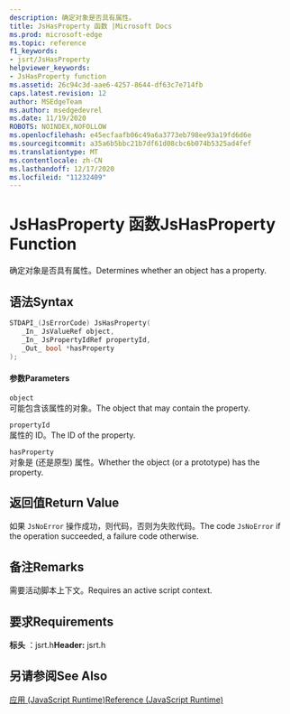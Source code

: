 ```yaml
---
description: 确定对象是否具有属性。
title: JsHasProperty 函数 |Microsoft Docs
ms.prod: microsoft-edge
ms.topic: reference
f1_keywords:
- jsrt/JsHasProperty
helpviewer_keywords:
- JsHasProperty function
ms.assetid: 26c94c3d-aae6-4257-8644-df63c7e714fb
caps.latest.revision: 12
author: MSEdgeTeam
ms.author: msedgedevrel
ms.date: 11/19/2020
ROBOTS: NOINDEX,NOFOLLOW
ms.openlocfilehash: e45ecfaafb06c49a6a3773eb798ee93a19fd6d6e
ms.sourcegitcommit: a35a6b5bbc21b7df61d08cbc6b074b5325ad4fef
ms.translationtype: MT
ms.contentlocale: zh-CN
ms.lasthandoff: 12/17/2020
ms.locfileid: "11232409"
---
```

# <span data-ttu-id="314c3-103">JsHasProperty 函数</span><span class="sxs-lookup"><span data-stu-id="314c3-103">JsHasProperty Function</span></span>

<span data-ttu-id="314c3-104">确定对象是否具有属性。</span><span class="sxs-lookup"><span data-stu-id="314c3-104">Determines whether an object has a property.</span></span>  
  
## <span data-ttu-id="314c3-105">语法</span><span class="sxs-lookup"><span data-stu-id="314c3-105">Syntax</span></span>  
  
```cpp  
STDAPI_(JsErrorCode) JsHasProperty(  
   _In_ JsValueRef object,  
   _In_ JsPropertyIdRef propertyId,  
   _Out_ bool *hasProperty  
);  
```  
  
#### <span data-ttu-id="314c3-106">参数</span><span class="sxs-lookup"><span data-stu-id="314c3-106">Parameters</span></span>  
 `object`  
 <span data-ttu-id="314c3-107">可能包含该属性的对象。</span><span class="sxs-lookup"><span data-stu-id="314c3-107">The object that may contain the property.</span></span>  
  
 `propertyId`  
 <span data-ttu-id="314c3-108">属性的 ID。</span><span class="sxs-lookup"><span data-stu-id="314c3-108">The ID of the property.</span></span>  
  
 `hasProperty`  
 <span data-ttu-id="314c3-109">对象是 (还是原型) 属性。</span><span class="sxs-lookup"><span data-stu-id="314c3-109">Whether the object (or a prototype) has the property.</span></span>  
  
## <span data-ttu-id="314c3-110">返回值</span><span class="sxs-lookup"><span data-stu-id="314c3-110">Return Value</span></span>  
 <span data-ttu-id="314c3-111">如果 `JsNoError` 操作成功，则代码，否则为失败代码。</span><span class="sxs-lookup"><span data-stu-id="314c3-111">The code `JsNoError` if the operation succeeded, a failure code otherwise.</span></span>  
  
## <span data-ttu-id="314c3-112">备注</span><span class="sxs-lookup"><span data-stu-id="314c3-112">Remarks</span></span>  
 <span data-ttu-id="314c3-113">需要活动脚本上下文。</span><span class="sxs-lookup"><span data-stu-id="314c3-113">Requires an active script context.</span></span>  
  
## <span data-ttu-id="314c3-114">要求</span><span class="sxs-lookup"><span data-stu-id="314c3-114">Requirements</span></span>  
 <span data-ttu-id="314c3-115">**标头** ：jsrt.h</span><span class="sxs-lookup"><span data-stu-id="314c3-115">**Header:** jsrt.h</span></span>  
  
## <span data-ttu-id="314c3-116">另请参阅</span><span class="sxs-lookup"><span data-stu-id="314c3-116">See Also</span></span>  
 [<span data-ttu-id="314c3-117">应用 (JavaScript Runtime)</span><span class="sxs-lookup"><span data-stu-id="314c3-117">Reference (JavaScript Runtime)</span></span>](../chakra-hosting/reference-javascript-runtime.md)
